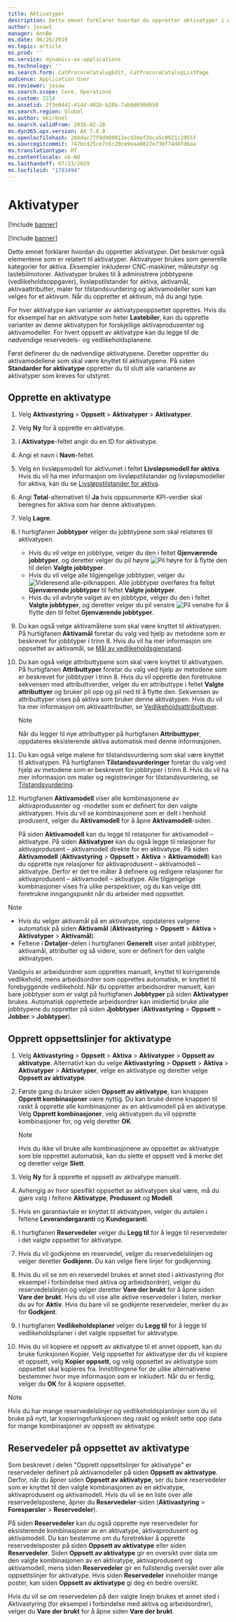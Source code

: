 ```yaml
---
title: Aktivatyper
description: Dette emnet forklarer hvordan du oppretter aktivatyper i Aktivastyring. Det beskriver også elementene som er relatert til aktivatyper.
author: josaw1
manager: AnnBe
ms.date: 06/26/2019
ms.topic: article
ms.prod: ''
ms.service: dynamics-ax-applications
ms.technology: ''
ms.search.form: CatProcureCatalogEdit, CatProcureCatalogListPage
audience: Application User
ms.reviewer: josaw
ms.search.scope: Core, Operations
ms.custom: 2214
ms.assetid: 2f3e0441-414d-402b-b28b-7ab0d650d658
ms.search.region: Global
ms.author: mkirknel
ms.search.validFrom: 2016-02-28
ms.dyn365.ops.version: AX 7.0.0
ms.openlocfilehash: 288dac77f9d999012ec930ef2bca5c0921c2955f
ms.sourcegitcommit: 747bcd25ce7c6c20ce9eaa0027e730f74d4fd6aa
ms.translationtype: HT
ms.contentlocale: nb-NO
ms.lasthandoff: 07/23/2019
ms.locfileid: "1783494"
---
```

# <a name="asset-types"></a>Aktivatyper

[!include [banner](../../includes/banner.md)]

[!include [banner](../../includes/preview-banner.md)]

Dette emnet forklarer hvordan du oppretter aktivatyper. Det beskriver også elementene som er relatert til aktivatyper. Aktivatyper brukes som generelle kategorier for aktiva. Eksempler inkluderer CNC-maskiner, måleutstyr og lastebilmotorer. Aktivatyper brukes til å administrere jobbtypene (vedlikeholdsoppgaver), livsløpstilstander for aktiva, aktivamål, aktivaattributter, maler for tilstandsvurdering og aktivamodeller som kan velges for et aktivum. Når du oppretter et aktivum, må du angi type.

For hver aktivatype kan varianter av aktivatypeoppsettet opprettes. Hvis du for eksempel har en aktivatype som heter **Lastebiler**, kan du opprette varianter av denne aktivatypen for forskjellige aktivaprodusenter og aktivamodeller. For hvert oppsett av aktivatype kan du legge til de nødvendige reservedels- og vedlikeholdsplanene.

Først definerer du de nødvendige aktivatypene. Deretter oppretter du aktivamodellene som skal være knyttet til aktivatypene. På siden **Standarder for aktivatype** oppretter du til slutt alle variantene av aktivatyper som kreves for utstyret.

## <a name="create-an-asset-type"></a>Opprette en aktivatype

1. Velg **Aktivastyring** \> **Oppsett** \> **Aktivatyper** \> **Aktivatyper**.
2. Velg **Ny** for å opprette en aktivatype.
3. I **Aktivatype**-feltet angir du en ID for aktivatype.
4. Angi et navn i **Navn**-feltet.
5. Velg en livsløpsmodell for aktivumet i feltet **Livsløpsmodell for aktiva**. Hvis du vil ha mer informasjon om livsløpstilstander og livsløpsmodeller for aktiva, kan du se [Livsløpstilstander for aktiva](object-stages.md).
6. Angi **Total**-alternativet til **Ja** hvis oppsummerte KPI-verdier skal beregnes for aktiva som har denne aktivatypen.
7. Velg **Lagre**.
8. I hurtigfanen **Jobbtyper** velger du jobbtypene som skal relateres til aktivatypen.

    - Hvis du vil velge en jobbtype, velger du den i feltet **Gjenværende jobbtyper**, og deretter velger du pil høyre ![Pil høyre](media/29-setup-for-objects.png) for å flytte den til delen **Valgte jobbtyper**.
    - Hvis du vil velge alle tilgjengelige jobbtyper, velger du ![Videresend alle-pilknappen](media/30-setup-for-objects.png). Alle jobbtyper overføres fra feltet **Gjenværende jobbtyper** til feltet **Valgte jobbtyper**.
    - Hvis du vil avbryte valget av en jobbtype, velger du den i feltet **Valgte jobbtyper**, og deretter velger du pil venstre ![Pil venstre](media/31-setup-for-objects.png) for å flytte den til feltet **Gjenværende jobbtyper**.

9. Du kan også velge aktivamålene som skal være knyttet til aktivatypen. På hurtigfanen **Aktivamål** foretar du valg ved hjelp av metodene som er beskrevet for jobbtyper i trinn 8. Hvis du vil ha mer informasjon om oppsettet av aktivamål, se [Mål av vedlikeholdsgjenstand](counters.md).
10. Du kan også velge attributtypene som skal være knyttet til aktivatypen. På hurtigfanen **Attributtyper** foretar du valg ved hjelp av metodene som er beskrevet for jobbtyper i trinn 8. Hvis du vil opprette den foretrukne sekvensen med attributtverdier, velger du en attributtype i feltet **Valgte attributtyer** og bruker pil opp og pil ned til å flytte den. Sekvensen av attributtyper vises på aktiva som bruker denne aktivatypen. Hvis du vil ha mer informasjon om aktivaattributter, se [Vedlikeholdsattributtyper](../setup-for-functional-locations/specification-types.md).

    > [!NOTE]
    > Når du legger til nye attributtyper på hurtigfanen **Attributtyper**, oppdateres eksisterende aktiva automatisk med denne informasjonen.

11. Du kan også velge malene for tilstandsvurdering som skal være knyttet til aktivatypen. På hurtigfanen **Tilstandsvurderinger** foretar du valg ved hjelp av metodene som er beskrevet for jobbtyper i trinn 8. Hvis du vil ha mer informasjon om maler og registreringer for tilstandsvurdering, se [Tilstandsvurdering](../setup-for-objects/condition-assessment.md).
12. Hurtigfanen **Aktivamodell** viser alle kombinasjonene av aktivaprodusenter og -modeller som er definert for den valgte aktivatypen. Hvis du vil se kombinasjonene som er delt i henhold produsent, velger du **Aktivamodell** for å åpne **Aktivamodell**-siden.

    På siden **Aktivamodell** kan du legge til relasjoner for aktivamodell – aktivatype. På siden **Aktivatyper** kan du også legge til relasjoner for aktivaprodusent – aktivamodell direkte for en aktivatype. På siden **Aktivamodell** (**Aktivastyring** \> **Oppsett** \> **Aktiva** \> **Aktivamodell**) kan du opprette nye relasjoner for aktivaprodusent – aktivamodell – aktivatype. Derfor er det tre måter å definere og redigere relasjoner for aktivaprodusent – aktivamodell – aktivatype. Alle tilgjengelige kombinasjoner vises fra ulike perspektiver, og du kan velge ditt foretrukne inngangspunkt når du arbeider med oppsettet.

> [!NOTE]
> - Hvis du velger aktivamål på en aktivatype, oppdateres valgene automatisk på siden **Aktivamål** (**Aktivastyring** \> **Oppsett** \> **Aktiva** \> **Aktivatyper** \> **Aktivamål**).
> - Feltene i **Detaljer**-delen i hurtigfanen **Generelt** viser antall jobbtyper, aktivamål, attributter og så videre, som er definert for den valgte aktivatypen.

Vanligvis er arbeidsordrer som opprettes manuelt, knyttet til korrigerende vedlikehold, mens arbeidsordrer som opprettes automatisk, er knyttet til forebyggende vedlikehold. Når du oppretter arbeidsordrer manuelt, kan bare jobbtyper som er valgt på hurtigfanen **Jobbtyper** på siden **Aktivatyper** brukes. Automatisk opprettede arbeidsordrer kan imidlertid bruke alle jobbtypene du oppretter på siden **Jjobbtyper** (**Aktivastyring** \> **Oppsett** \> **Jobber** \> **Jobbtyper**).

## <a name="create-asset-type-setup-lines"></a>Opprett oppsettslinjer for aktivatype

1. Velg **Aktivastyring** \> **Oppsett** \> **Aktiva** \> **Aktivatyper** \> **Oppsett av aktivatype**. Alternativt kan du velge **Aktivastyring** \> **Oppsett** \> **Aktiva** \> **Aktivatyper** \> **Aktivatyper**, velge en aktivatype og deretter velge **Oppsett av aktivatype**.
2. Første gang du bruker siden **Oppsett av aktivatype**, kan knappen **Opprett kombinasjoner** være nyttig. Du kan bruke denne knappen til raskt å opprette alle kombinasjoner av en aktivamodell på en aktivatype. Velg **Opprett kombinasjoner**, velg aktivatypen du vil opprette kombinasjoner for, og velg deretter **OK**.

    > [!NOTE]
    > Hvis du ikke vil bruke alle kombinasjonene av oppsettet av aktivatype som ble opprettet automatisk, kan du slette et oppsett ved å merke det og deretter velge **Slett**.

3. Velg **Ny** for å opprette et oppsett av aktivatype manuelt.
4. Avhengig av hvor spesifikt oppsettet av aktivatypen skal være, må du gjøre valg i feltene **Aktivatype**, **Produsent** og **Modell**.
5. Hvis en garantiavtale er knyttet til aktivatypen, velger du avtalen i feltene **Leverandørgaranti** og **Kundegaranti**. 
6. I hurtigfanen **Reservedeler** velger du **Legg til** for å legge til reservedeler i det valgte oppsettet for aktivatype.
7. Hvis du vil godkjenne en reservedel, velger du reservedelslinjen og velger deretter **Godkjenn**. Du kan velge flere linjer for godkjenning.
8. Hvis du vil se om en reservedel brukes et annet sted i aktivastyring (for eksempel i forbindelse med aktiva og arbeidsordrer), velger du reservedelslinjen og velger deretter **Vare der brukt** for å åpne siden **Vare der brukt**. Hvis du vil vise alle aktive reservedeler i listen, merker du av for **Aktiv**. Hvis du bare vil se godkjente reservedeler, merker du av for **Godkjent**.
9. I hurtigfanen **Vedlikeholdsplaner** velger du **Legg til** for å legge til vedlikeholdsplaner i det valgte oppsettet for aktivatype.
10. Hvis du vil kopiere et oppsett av aktivatype til et annet oppsett, kan du bruke funksjonen Kopier. Velg oppsettet for aktivatype der du vil kopiere et oppsett, velg **Kopier oppsett**, og velg oppsettet av aktivatype som oppsettet skal kopieres fra. Innstillingene for de ulike alternativene bestemmer hvor mye informasjon som er inkludert. Når du er ferdig, velger du **OK** for å kopiere oppsettet.

> [!NOTE]
> Hvis du har mange reservedelslinjer og vedlikeholdsplanlinjer som du vil bruke på nytt, lar kopieringsfunksjonen deg raskt og enkelt sette opp data for mange kombinasjoner av oppsett av aktivatype.

## <a name="spare-parts-on-the-asset-type-setup"></a>Reservedeler på oppsettet av aktivatype

Som beskrevet i delen "Opprett oppsettslinjer for aktivatype" er reservedeler definert på aktivamodeller på siden **Oppsett av aktivatype**. Derfor, når du åpner siden **Oppsett av aktivatype**, ser du bare reservedeler som er knyttet til den valgte kombinasjonen av en aktivatype, aktivaprodusent og aktivamodell. Hvis du vil se en liste over alle reservedelspostene, åpner du **Reservedeler**-siden (**Aktivastyring** \> **Forespørsler** \> **Reservedeler**).

På siden **Reservedeler** kan du også opprette nye reservedeler for eksisterende kombinasjoner av en aktivatype, aktivaprodusent og aktivamodell. Du kan bestemme om du foretrekker å opprette reservedelsposter på siden **Oppsett av aktivatype** eller siden **Reservedeler**. Siden **Oppsett av aktivatype** gir en oversikt over data om den valgte kombinasjonen av en aktivatype, aktivaprodusent og aktivamodell, mens siden **Reservedeler** gir en fullstendig oversikt over alle oppsettslinjer for aktivatype. Hvis siden **Reservedeler** inneholder mange poster, kan siden **Oppsett av aktivatype** gi deg en bedre oversikt.

Hvis du vil se om reservedelen på den valgte linejn brukes et annet sted i Aktivastyring (for eksempel i forbindelse med aktiva og arbeidsordrer), velger du **Vare der brukt** for å åpne siden **Vare der brukt**. 

